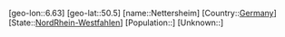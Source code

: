 ﻿---
location: [50.5,6.63]
type: City
tags:
- geo/City


SpocWebEntityId: 32786
isDeleted: false
confidential: public

---
[geo-lon::6.63]
[geo-lat::50.5]
[name::Nettersheim]
[Country::[Germany](geo/Continent/Europe/Germany.md)]
[State::[NordRhein-Westfahlen](NordRhein-Westfahlen)]
[Population::]
[Unknown::]

